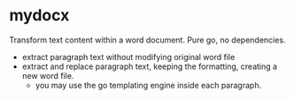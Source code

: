 # mydocx

Transform text content within a word document. Pure go, no dependencies.

* extract paragraph text without modifying original word file
* extract and replace paragraph text, keeping the formatting, creating a new word file.
    * you may use the go templating engine inside each paragraph.
